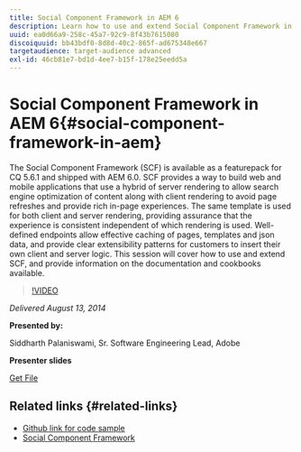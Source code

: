 ```yaml
---
title: Social Component Framework in AEM 6
description: Learn how to use and extend Social Component Framework in AEM 6. Get information on the documentation and cookbooks available.
uuid: ea0d66a9-258c-45a7-92c9-8f43b7615080
discoiquuid: bb43bdf0-8d8d-40c2-865f-ad675348e667
targetaudience: target-audience advanced
exl-id: 46cb81e7-bd1d-4ee7-b15f-178e25eedd5a
---
```

# Social Component Framework in AEM 6{#social-component-framework-in-aem}

The Social Component Framework (SCF) is available as a featurepack for CQ 5.6.1 and shipped with AEM 6.0. SCF provides a way to build web and mobile applications that use a hybrid of server rendering to allow search engine optimization of content along with client rendering to avoid page refreshes and provide rich in-page experiences. The same template is used for both client and server rendering, providing assurance that the experience is consistent independent of which rendering is used. Well-defined endpoints allow effective caching of pages, templates and json data, and provide clear extensibility patterns for customers to insert their own client and server logic. This session will cover how to use and extend SCF, and provide information on the documentation and cookbooks available.

>[!VIDEO](https://video.tv.adobe.com/v/19464/?quality=9)

*Delivered August 13, 2014*

**Presented by:**

Siddharth Palaniswami, Sr. Software Engineering Lead, Adobe

**Presenter slides**

[Get File](assets/scf-gems.pdf)

## Related links {#related-links}

* [Github link for code sample](https://github.com/Adobe-Marketing-Cloud/aem-scf-sample-components-extension)
* [Social Component Framework](https://docs.adobe.com/content/docs/en/aem/6-0/develop/social-communities/scf.html)

